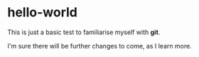 # hello-world

This is just a basic test to familiarise myself with **git**. 

I'm sure there will be further changes to come, as I learn more.
